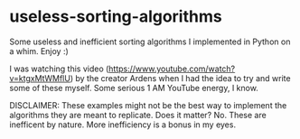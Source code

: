 # useless-sorting-algorithms
Some useless and inefficient sorting algorithms I implemented in Python on a whim. Enjoy :)

I was watching this video (https://www.youtube.com/watch?v=ktgxMtWMflU) by the creator Ardens when I had the idea to try and write some of these myself. Some serious 1 AM YouTube energy, I know.

DISCLAIMER: These examples might not be the best way to implement the algorithms they are meant to replicate. Does it matter? No. These are inefficent by nature. More inefficiency is a bonus in my eyes.
